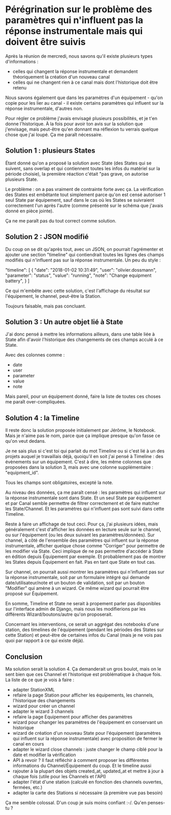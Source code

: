 # Pérégrination sur le problème des paramètres qui n'influent pas la réponse instrumentale mais qui doivent être suivis

Après la réunion de mercredi, nous savons qu'il existe plusieurs types d'informations :

  * celles qui changent la réponse instrumentale et demandent théoriquement la création d'un nouveau canal
  * celles qui ne changent rien à ce canal mais dont l'historique doit être retenu

Nous savons également que dans les paramètres d'un équipement - qu'on copie pour les lier au canal - il existe certains paramètres qui influent sur la réponse instrumentale, d'autres non.

Pour régler ce problème j'avais envisagé plusieurs possibilités, et je t'en donne l'historique. À la fois pour avoir ton avis sur la solution que j'envisage, mais peut-être qu'en donnant ma réflexion tu verrais quelque chose que j'ai loupé. Ça me paraît nécessaire.

## Solution 1 : plusieurs States

Étant donné qu'on a proposé la solution avec State (des States qui se suivent, sans overlap et qui contiennent toutes les infos du matériel sur la période choisie), la première réaction c'était "pas grave, on autorise plusieurs State.

Le problème : on a pas vraiment de contrainte forte avec ça. La vérification des States est embêtante tout simplement parce qu'on est censé autoriser 1 seul State par équipement, sauf dans le cas où les States se suivraient correctement l'un après l'autre (comme présenté sur le schéma que j'avais donné en pièce jointe).

Ça ne me paraît pas du tout correct comme solution.

## Solution 2 : JSON modifié

Du coup on se dit qu'après tout, avec un JSON, on pourrait l'agrémenter et ajouter une section "timeline" qui contiendrait toutes les lignes des champs modifiés qui n'influent pas sur la réponse instrumentale. Un peu du style : 

"timeline": [
    {
        "date": "2018-01-02 10:31:49",
        "user": "olivier.dossmann",
        "parameter": "status",
        "value": "running",
        "note": "Change equipment battery",
    }
]

Ce qui m'embête avec cette solution, c'est l'affichage du résultat sur l'équipement, le channel, peut-être la Station.

Toujours faisable, mais pas concluant.

## Solution 3 : Un autre objet lié à State

J'ai donc pensé à mettre les informations ailleurs, dans une table liée à State afin d'avoir l'historique des changements de ces champs acculé à ce State.

Avec des colonnes comme : 

  * date
  * user
  * parameter
  * value
  * note

Mais pareil, pour un équipement donné, faire la liste de toutes ces choses me paraît over-compliquées.

## Solution 4 : la Timeline

Il reste donc la solution proposée initialement par Jérôme, le Notebook. Mais je n'aime pas le nom, parce que ça implique presque qu'on fasse ce qu'on veut dedans.

Je ne sais plus si c'est toi qui parlait du mot Timeline ou si c'est lié à un des projets auquel je travaillais déjà, quoiqu'il en soit j'ai pensé à Timeline : des évènements sur un équipement. C'est à dire, les même colonnes que proposées dans la solution 3, mais avec une colonne supplémentaire : "equipment_id".

Tous les champs sont obligatoires, excepté la note.

Au niveau des données, ça me paraît censé : les paramètres qui influent sur la réponse instrumentale sont dans State. Et un seul State par équipement et par Canal semble permettre de filtrer correctement et de faire matcher les State/Channel.
Et les paramètres qui n'influent pas sont suivi dans cette Timeline.

Reste à faire un affichage de tout ceci. Pour ça, j'ai plusieurs idées, mais généralement c'est d'afficher les données en lecture seule sur le channel, ou sur l'équipement (ou les deux suivant les paramètres/données).
Sur channel, à côté de l'ensemble des paramètres qui influent sur la réponse instrumentale, afficher quelque chose comme "Corriger" pour permettre de les modifier via State. Ceci implique de ne pas permettre d'accéder à State en édition depuis Équipement par exemple. Et probablement pas de montrer les States depuis Équipement en fait. Pas en tant que State en tout cas.

Sur channel, on pourrait aussi montrer les paramètres qui n'influent pas sur la réponse instrumentale, soit par un formulaire intégré qui demande date/utilisateur/note et un bouton de validation, soit par un bouton "Modifier" qui amène à un wizard. Ce même wizard qui pourrait être proposé sur Équipement.

En somme, Timeline et State ne serait à propement parler pas disponibles sur l'interface admin de Django, mais nous les modifierions par les différents Wizard/boutons/autre qu'on proposerait.

Concernant les interventions, ce serait un aggrégat des notebooks d'une station, des timelines de l'équipement (pendant les périodes des States sur cette Station) et peut-être de certaines infos du Canal (mais je ne vois pas quoi par rapport à ce qui existe déjà).

## Conclusion

Ma solution serait la solution 4. Ça demanderait un gros boulot, mais on le sent bien que ces Channel et l'historique est problématique à chaque fois.
La liste de ce que je vois à faire : 

  * adapter StationXML
  * refaire la page Station pour afficher les équipements, les channels, l'historique des changements
  * wizard pour créer un channel
  * adapter le wizard 3 channels
  * refaire la page Equipement pour afficher des paramètres
  * wizard pour changer les paramètres de l'équipement en conservant un historique
  * wizard de création d'un nouveau State pour l'équipement (paramètres qui influent sur la réponse instrumentale) avec proposition de fermer le canal en cours
  * adapter le wizard close channels : juste changer le champ ciblé pour la date et modifier la vérification
  * API à revoir ? Il faut réfléchir à comment proposer les différentes informations du Channel/Équipement du coup. Et le timeline aussi
  * rajouter à la plupart des objets created\_at, updated\_at et mettre à jour à chaque fois (utile pour les Channels et l'API)
  * adapter l'état d'une station (calculé en fonction des channels ouvertes, fermées, etc.)
  * adapter la carte des Stations si nécessaire (à première vue pas besoin)

Ça me semble colossal. D'un coup je suis moins confiant :-/. Qu'en penses-tu ?
